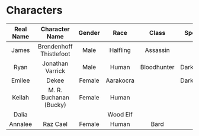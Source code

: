 # Characters

Real Name | Character Name          | Gender | Race       | Class       | Special    | Inactive
:-------: | :---------------------: | :----: | :--------: | :---------: | :--------: | :------:
James     | Brendenhoff Thistlefoot | Male   | Halfling   | Assassin    |            |
Ryan      | Jonathan Varrick        | Male   | Human      | Bloodhunter | Darkvision |
Emilee    | Dekee                   | Female | Aarakocra  | <magic>     | Darkvision |
Keilah    | M. R. Buchanan (Bucky)  | Female | Human      | <unknown>   |            |
Dalia     |                         |        | Wood Elf   |             |            |
Annalee   | Raz Cael                | Female | Human      | Bard        |            | Yes
